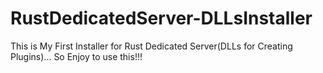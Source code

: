 # RustDedicatedServer-DLLsInstaller
This is My First Installer for Rust Dedicated Server(DLLs for Creating Plugins)... So Enjoy to use this!!!
